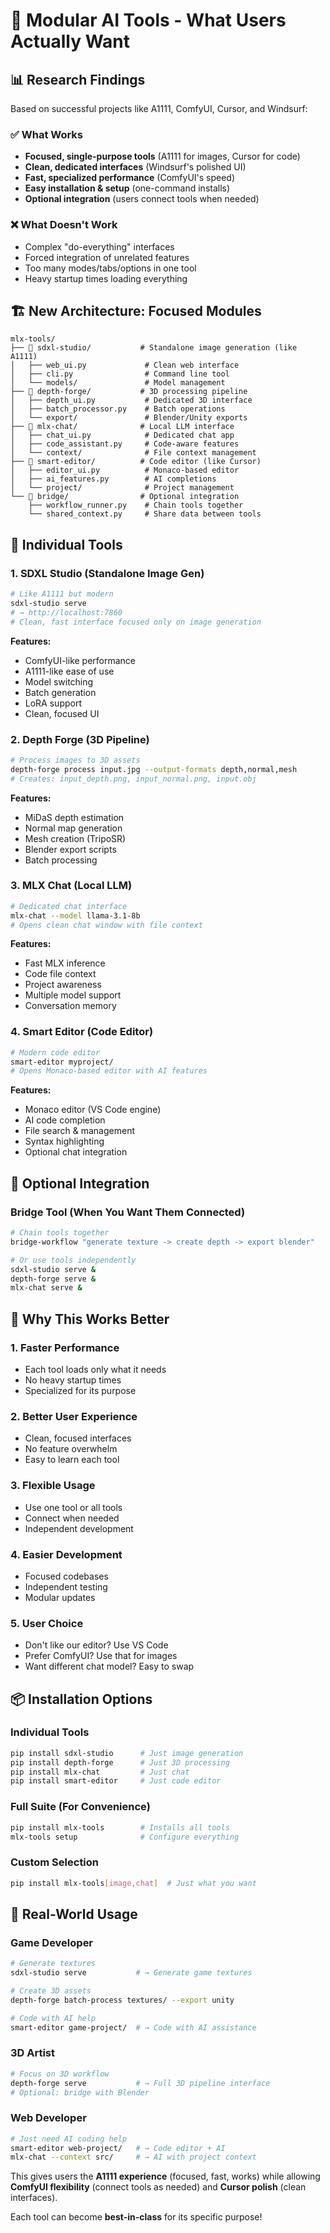 # 🎯 Modular AI Tools - What Users Actually Want

## 📊 **Research Findings**

Based on successful projects like A1111, ComfyUI, Cursor, and Windsurf:

### ✅ **What Works**
- **Focused, single-purpose tools** (A1111 for images, Cursor for code)
- **Clean, dedicated interfaces** (Windsurf's polished UI)
- **Fast, specialized performance** (ComfyUI's speed)
- **Easy installation & setup** (one-command installs)
- **Optional integration** (users connect tools when needed)

### ❌ **What Doesn't Work**
- Complex "do-everything" interfaces
- Forced integration of unrelated features
- Too many modes/tabs/options in one tool
- Heavy startup times loading everything

## 🏗️ **New Architecture: Focused Modules**

```
mlx-tools/
├── 🎨 sdxl-studio/           # Standalone image generation (like A1111)
│   ├── web_ui.py             # Clean web interface
│   ├── cli.py                # Command line tool
│   └── models/               # Model management
├── 🔺 depth-forge/           # 3D processing pipeline
│   ├── depth_ui.py           # Dedicated 3D interface
│   ├── batch_processor.py    # Batch operations
│   └── export/               # Blender/Unity exports
├── 💬 mlx-chat/              # Local LLM interface
│   ├── chat_ui.py            # Dedicated chat app
│   ├── code_assistant.py     # Code-aware features
│   └── context/              # File context management
├── 📝 smart-editor/          # Code editor (like Cursor)
│   ├── editor_ui.py          # Monaco-based editor
│   ├── ai_features.py        # AI completions
│   └── project/              # Project management
└── 🔗 bridge/                # Optional integration
    ├── workflow_runner.py    # Chain tools together
    └── shared_context.py     # Share data between tools
```

## 🚀 **Individual Tools**

### 1. **SDXL Studio** (Standalone Image Gen)
```bash
# Like A1111 but modern
sdxl-studio serve
# → http://localhost:7860
# Clean, fast interface focused only on image generation
```

**Features:**
- ComfyUI-like performance
- A1111-like ease of use
- Model switching
- Batch generation
- LoRA support
- Clean, focused UI

### 2. **Depth Forge** (3D Pipeline)
```bash
# Process images to 3D assets
depth-forge process input.jpg --output-formats depth,normal,mesh
# Creates: input_depth.png, input_normal.png, input.obj
```

**Features:**
- MiDaS depth estimation
- Normal map generation
- Mesh creation (TripoSR)
- Blender export scripts
- Batch processing

### 3. **MLX Chat** (Local LLM)
```bash
# Dedicated chat interface
mlx-chat --model llama-3.1-8b
# Opens clean chat window with file context
```

**Features:**
- Fast MLX inference
- Code file context
- Project awareness
- Multiple model support
- Conversation memory

### 4. **Smart Editor** (Code Editor)
```bash
# Modern code editor
smart-editor myproject/
# Opens Monaco-based editor with AI features
```

**Features:**
- Monaco editor (VS Code engine)
- AI code completion
- File search & management
- Syntax highlighting
- Optional chat integration

## 🔗 **Optional Integration**

### **Bridge Tool** (When You Want Them Connected)
```bash
# Chain tools together
bridge-workflow "generate texture -> create depth -> export blender"

# Or use tools independently
sdxl-studio serve &
depth-forge serve &
mlx-chat serve &
```

## 🎯 **Why This Works Better**

### **1. Faster Performance**
- Each tool loads only what it needs
- No heavy startup times
- Specialized for its purpose

### **2. Better User Experience**
- Clean, focused interfaces
- No feature overwhelm
- Easy to learn each tool

### **3. Flexible Usage**
- Use one tool or all tools
- Connect when needed
- Independent development

### **4. Easier Development**
- Focused codebases
- Independent testing
- Modular updates

### **5. User Choice**
- Don't like our editor? Use VS Code
- Prefer ComfyUI? Use that for images
- Want different chat model? Easy to swap

## 📦 **Installation Options**

### **Individual Tools**
```bash
pip install sdxl-studio      # Just image generation
pip install depth-forge      # Just 3D processing
pip install mlx-chat         # Just chat
pip install smart-editor     # Just code editor
```

### **Full Suite** (For Convenience)
```bash
pip install mlx-tools        # Installs all tools
mlx-tools setup              # Configure everything
```

### **Custom Selection**
```bash
pip install mlx-tools[image,chat]  # Just what you want
```

## 🎨 **Real-World Usage**

### **Game Developer**
```bash
# Generate textures
sdxl-studio serve           # → Generate game textures

# Create 3D assets
depth-forge batch-process textures/ --export unity

# Code with AI help
smart-editor game-project/  # → Code with AI assistance
```

### **3D Artist**
```bash
# Focus on 3D workflow
depth-forge serve           # → Full 3D pipeline interface
# Optional: bridge with Blender
```

### **Web Developer**
```bash
# Just need AI coding help
smart-editor web-project/   # → Code editor + AI
mlx-chat --context src/     # → AI with project context
```

This gives users the **A1111 experience** (focused, fast, works) while allowing **ComfyUI flexibility** (connect tools as needed) and **Cursor polish** (clean interfaces).

Each tool can become **best-in-class** for its specific purpose!